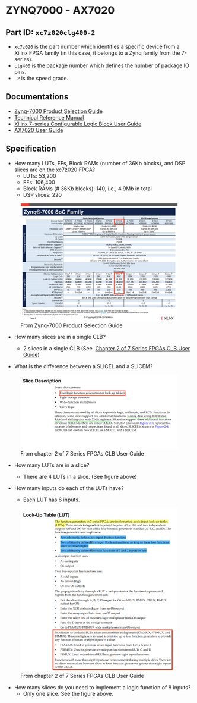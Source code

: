# ZYNQ7000 - AX7020

## &#x20;Part ID: `xc7z020clg400-2`

* `xc7z020` is the part number which identifies a specific device from a Xilinx FPGA family (in this case, it belongs to a Zynq family from the 7-series).
* &#x20;`clg400` is the package number which defines the number of package IO pins.&#x20;
* `-2` is the speed grade.



## Documentations

* [Zynq-7000 Product Selection Guide](https://www.xilinx.com/support/documentation/selection-guides/zynq-7000-product-selection-guide.pdf)
* [Technical Reference Manual](https://docs.xilinx.com/viewer/book-attachment/mxcNFn1EFZjLI1eShoEn5w/pnoMLQXFIWQ6Jhoj0BUsTQ)
* [Xilinx 7-series Configurable Logic Block User Guide](http://www.xilinx.com/support/documentation/user\_guides/ug474\_7Series\_CLB.pdf)
* [AX7020 User Guide](https://www.alinx.com/public/upload/file/AX7020\_UG.pdf)


## Specification

* How many LUTs, FFs, Block RAMs (number of 36Kb blocks), and DSP slices are on the xc7z020 FPGA?
    * LUTs: 53,200
    * FFs: 106,400
    * Block RAMs (# 36Kb blocks): 140, i.e., 4.9Mb in total
    * DSP slices: 220

<figure><img src="../.gitbook/assets/Screenshot 2024-07-07 at 17.27.37.png" alt=""><figcaption>From Zynq-7000 Product Selection Guide</figcaption></figure>

* How many slices are in a single CLB?
    * 2 slices in a single CLB (See. [Chapter 2 of 7 Series FPGAs CLB User Guide](http://www.xilinx.com/support/documentation/user_guides/ug474\_7Series\_CLB.pdf))

* What is the difference between a SLICEL and a SLICEM?

<figure><img src="../.gitbook/assets/Screenshot 2024-07-07 at 19.36.01.png" alt=""><figcaption>From chapter 2 of 7 Series FPGAs CLB User Guide</figcaption></figure>

* How many LUTs are in a slice?
    * There are 4 LUTs in a slice. (See figure above)

* How many inputs do each of the LUTs have?
    * Each LUT has 6 inputs.

<figure><img src="../.gitbook/assets/Screenshot 2024-07-07 at 19.47.00.png" alt=""><figcaption>From chapter 2 of 7 Series FPGAs CLB User Guide</figcaption></figure>

* How many slices do you need to implement a logic function of 8 inputs?
    * Only one slice. See the figure above.
